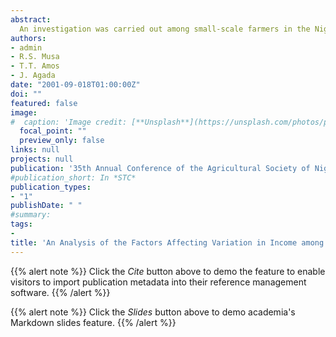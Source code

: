 ```yaml
---
abstract:
  An investigation was carried out among small-scale farmers in the Niger inland valley of Niger State to examine the factors affecting the variation in income.  The objectives were to examine the factors and the nature of their influence.  Structured questionnaire was used to collect the data from the respondents who were stratified as borrowers and non-borrowers of Bejin-Doko Community Bank (Nig.) Ltd, Doko during the 1995/96 farming season.  The data collected were analysed using regression techniques.  Among the important factors identified and examined were farm size, number of livestock, family labour, hired machinery and whether the non-borrower has account with the bank or not.  All these factors were significantly different from zero although some had decreasing relationship, contrary to expectation.  The major policy direction drawn was for an increased emphasis on livestock production because of its low maintenance cost and higher returns.  Also, the need to adequately fund non-formal rural financial institutions, instead of modernising them, was stressed.
authors:
- admin
- R.S. Musa
- T.T. Amos
- J. Agada
date: "2001-09-018T01:00:00Z"
doi: ""
featured: false
image:
#  caption: 'Image credit: [**Unsplash**](https://unsplash.com/photos/pLCdAaMFLTE)'
  focal_point: ""
  preview_only: false
links: null
projects: null
publication: '35th Annual Conference of the Agricultural Society of Nigerian, University of Agriculture, Abeokuta, Nigeria, September, 2001'
#publication_short: In *STC*
publication_types:
- "1"
publishDate: " "
#summary: 
tags:
- 
title: 'An Analysis of the Factors Affecting Variation in Income among Small-Scale Farmers in the Niger Inland Valley Area of Niger State, Nigeria'
---
```


{{% alert note %}}
Click the *Cite* button above to demo the feature to enable visitors to import publication metadata into their reference management software.
{{% /alert %}}

{{% alert note %}}
Click the *Slides* button above to demo academia's Markdown slides feature.
{{% /alert %}}
